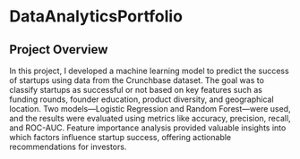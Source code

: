 # DataAnalyticsPortfolio
## Project Overview

In this project, I developed a machine learning model to predict the success of startups using data from the Crunchbase dataset. The goal was to classify startups as successful or not based on key features such as funding rounds, founder education, product diversity, and geographical location. Two models—Logistic Regression and Random Forest—were used, and the results were evaluated using metrics like accuracy, precision, recall, and ROC-AUC. Feature importance analysis provided valuable insights into which factors influence startup success, offering actionable recommendations for investors.
